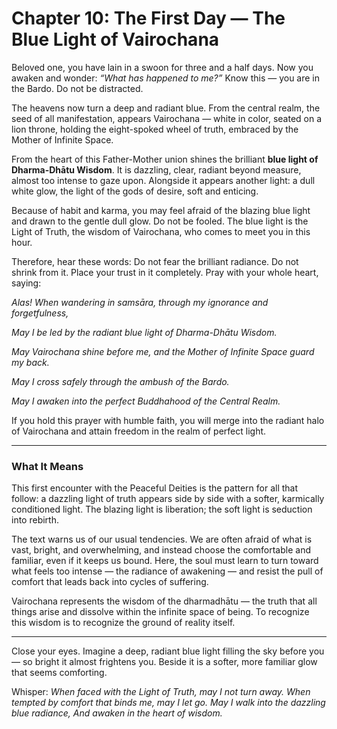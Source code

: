 # Chapter 10: The First Day — The Blue Light of Vairochana

Beloved one, you have lain in a swoon for three and a half days. Now you awaken and wonder: *“What has happened to me?”* Know this — you are in the Bardo. Do not be distracted.

The heavens now turn a deep and radiant blue. From the central realm, the seed of all manifestation, appears Vairochana — white in color, seated on a lion throne, holding the eight-spoked wheel of truth, embraced by the Mother of Infinite Space.

From the heart of this Father-Mother union shines the brilliant **blue light of Dharma-Dhātu Wisdom**. It is dazzling, clear, radiant beyond measure, almost too intense to gaze upon. Alongside it appears another light: a dull white glow, the light of the gods of desire, soft and enticing.

Because of habit and karma, you may feel afraid of the blazing blue light and drawn to the gentle dull glow. Do not be fooled. The blue light is the Light of Truth, the wisdom of Vairochana, who comes to meet you in this hour.

Therefore, hear these words: Do not fear the brilliant radiance. Do not shrink from it. Place your trust in it completely. Pray with your whole heart, saying:

*Alas! When wandering in samsāra, through my ignorance and forgetfulness,*

*May I be led by the radiant blue light of Dharma-Dhātu Wisdom.*

*May Vairochana shine before me, and the Mother of Infinite Space guard my back.*

*May I cross safely through the ambush of the Bardo.*

*May I awaken into the perfect Buddhahood of the Central Realm.*

If you hold this prayer with humble faith, you will merge into the radiant halo of Vairochana and attain freedom in the realm of perfect light.

---

### What It Means

This first encounter with the Peaceful Deities is the pattern for all that follow: a dazzling light of truth appears side by side with a softer, karmically conditioned light. The blazing light is liberation; the soft light is seduction into rebirth.

The text warns us of our usual tendencies. We are often afraid of what is vast, bright, and overwhelming, and instead choose the comfortable and familiar, even if it keeps us bound. Here, the soul must learn to turn toward what feels too intense — the radiance of awakening — and resist the pull of comfort that leads back into cycles of suffering.

Vairochana represents the wisdom of the dharmadhātu — the truth that all things arise and dissolve within the infinite space of being. To recognize this wisdom is to recognize the ground of reality itself.

---

Close your eyes. Imagine a deep, radiant blue light filling the sky before you — so bright it almost frightens you. Beside it is a softer, more familiar glow that seems comforting.

Whisper:
*When faced with the Light of Truth, may I not turn away.
When tempted by comfort that binds me, may I let go.
May I walk into the dazzling blue radiance,
And awaken in the heart of wisdom.*

